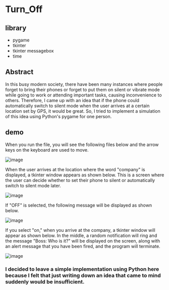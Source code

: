 # Turn_Off
## library
+ pygame
+ tkinter 
+ tkinter messagebox
+ time 
## Abstract
In this busy modern society, there have been many instances where people forget to bring their phones or forget to put them on silent or vibrate mode while going to work or attending important tasks, causing inconvenience to others. Therefore, I came up with an idea that if the phone could automatically switch to silent mode when the user arrives at a certain location set by GPS, it would be great. So, I tried to implement a simulation of this idea using Python's pygame for one person.
## demo
When you run the file, you will see the following files below and the arrow keys on the keyboard are used to move.

![image](https://user-images.githubusercontent.com/87925027/233418439-32b6ce93-9914-49d8-8be5-4011cf54aa2e.png)

When the user arrives at the location where the word "company" is displayed, a tkinter window appears as shown below. This is a screen where the user can decide whether to set their phone to silent or automatically switch to silent mode later.

![image](https://user-images.githubusercontent.com/87925027/233418535-b3813e65-a2e6-44e1-8f2b-9ac6cc888463.png)

If "OFF" is selected, the following message will be displayed as shown below.

![image](https://user-images.githubusercontent.com/87925027/233418588-f7449cd8-b1ee-43a0-8e5f-a7438af087bf.png)

If you select "on," when you arrive at the company, a tkinter window will appear as shown below. In the middle, a random notification will ring and the message "Boss: Who is it?" will be displayed on the screen, along with an alert message that you have been fired, and the program will terminate.

![image](https://user-images.githubusercontent.com/87925027/233418787-235db79b-2703-43b9-8edd-d42133e78fd8.png)

### I decided to leave a simple implementation using Python here because I felt that just writing down an idea that came to mind suddenly would be insufficient.
